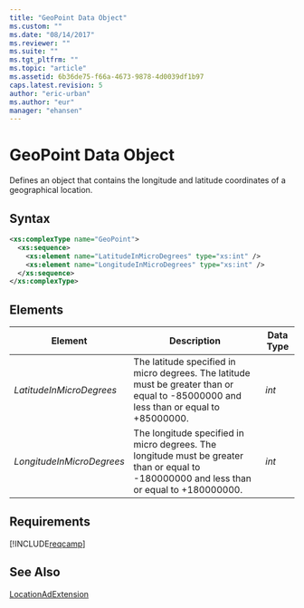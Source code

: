 ```yaml
---
title: "GeoPoint Data Object"
ms.custom: ""
ms.date: "08/14/2017"
ms.reviewer: ""
ms.suite: ""
ms.tgt_pltfrm: ""
ms.topic: "article"
ms.assetid: 6b36de75-f66a-4673-9878-4d0039df1b97
caps.latest.revision: 5
author: "eric-urban"
ms.author: "eur"
manager: "ehansen"
---
```

# GeoPoint Data Object
Defines an object that contains the longitude and latitude coordinates of a geographical location.

## Syntax

```xml
<xs:complexType name="GeoPoint">
  <xs:sequence>
    <xs:element name="LatitudeInMicroDegrees" type="xs:int" />
    <xs:element name="LongitudeInMicroDegrees" type="xs:int" />
  </xs:sequence>
</xs:complexType>
```

## <a name="Elements"></a>Elements

|Element|Description|Data Type|
|-----------|---------------|-------------|
|*LatitudeInMicroDegrees*|The latitude specified in micro degrees. The latitude must be greater than or equal to -85000000 and less than or equal to +85000000.|*int*|
|*LongitudeInMicroDegrees*|The longitude specified in micro degrees. The longitude must be greater than or equal to -180000000 and less than or equal to +180000000.|*int*|

## Requirements
[!INCLUDE[reqcamp](../campaign-api/includes/reqcamp.md)]
## See Also
[LocationAdExtension](../campaign-api/locationadextension-data-object.md)

